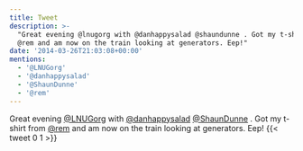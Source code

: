 ```yaml
---
title: Tweet
description: >-
  "Great evening @lnugorg with @danhappysalad @shaundunne . Got my t-shirt from
  @rem and am now on the train looking at generators. Eep!"
date: '2014-03-26T21:03:08+00:00'
mentions:
  - '@LNUGorg'
  - '@danhappysalad'
  - '@ShaunDunne'
  - '@rem'
---
```

Great evening [@LNUGorg](https://twitter.com/@LNUGorg) with [@danhappysalad](https://twitter.com/@danhappysalad) [@ShaunDunne](https://twitter.com/@ShaunDunne) . Got my t-shirt from [@rem](https://twitter.com/@rem) and am now on the train looking at generators. Eep!
      {{< tweet 0 1 >}}
    
